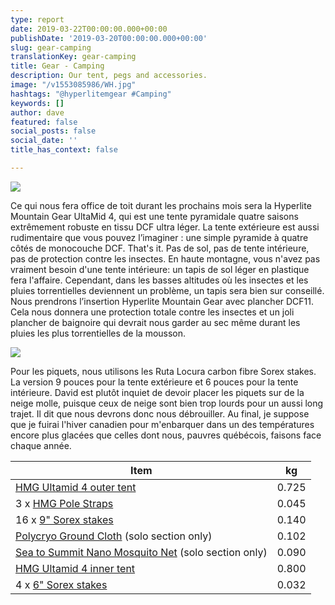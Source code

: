 ```yaml
---
type: report
date: 2019-03-22T00:00:00.000+00:00
publishDate: '2019-03-20T00:00:00.000+00:00'
slug: gear-camping
translationKey: gear-camping
title: Gear - Camping
description: Our tent, pegs and accessories.
image: "/v1553085986/WH.jpg"
hashtags: "@hyperlitemgear #Camping"
keywords: []
author: dave
featured: false
social_posts: false
social_date: ''
title_has_context: false

---
```

![](https://res.cloudinary.com/wildernessprime/image/upload/w_800,dpr_auto/v1553069212/20170825_092334.jpg)

Ce qui nous fera office de toit durant les prochains mois sera la Hyperlite Mountain Gear UltaMid 4, qui est une tente pyramidale quatre saisons extrêmement robuste en tissu DCF ultra léger. La tente extérieure est aussi rudimentaire que vous pouvez l’imaginer : une simple pyramide à quatre côtés de monocouche DCF. That's it. Pas de sol, pas de tente intérieure, pas de protection contre les insectes. En haute montagne, vous n'avez pas vraiment besoin d'une tente intérieure: un tapis de sol léger en plastique fera l'affaire. Cependant, dans les basses altitudes où les insectes et les pluies torrentielles deviennent un problème, un tapis sera bien sur conseillé. Nous prendrons l’insertion Hyperlite Mountain Gear avec plancher DCF11. Cela nous donnera une protection totale contre les insectes et un joli plancher de baignoire qui devrait nous garder au sec même durant les pluies les plus torrentielles de la mousson.

![](https://res.cloudinary.com/wildernessprime/image/upload/w_800,dpr_auto/v1553071000/ultamid-insert.jpg)

Pour les piquets, nous utilisons les Ruta Locura carbon fibre Sorex stakes. La version 9 pouces pour la tente extérieure et 6 pouces pour la tente intérieure. David est plutôt inquiet de devoir placer les piquets sur de la neige molle, puisque ceux de neige sont bien trop lourds pour un aussi long trajet. Il dit que nous devrons donc nous débrouiller. Au final, je suppose que je fuirai l'hiver canadien pour m'enbarquer dans un des températures encore plus glacées que celles dont nous, pauvres québécois, faisons face chaque année.

<div class="tableizer-container">
<table class="tableizer-table">
<thead><tr class="tableizer-firstrow"><th>Item</th><th>kg</th></tr></thead><tbody>
<tr><td><a href="https://www.hyperlitemountaingear.com/products/ultamid-4-ultralight-pyramid-tent" target="_blank">HMG Ultamid 4 outer tent</a></td><td>0.725</td></tr>
<tr><td>3 x <a href="https://www.hyperlitemountaingear.com/products/ultamid-pole-straps" target="_blank">HMG Pole Straps</a></td><td>0.045</td></tr>
<tr><td>16 x <a href="http://www.rutalocura.com/Tent_Stakes.html" target="_blank">9" Sorex stakes</a></td><td>0.140</td></tr>
<tr><td><a href="https://www.gossamergear.com/products/polycryo-tent-footprint-ground-cloths" target="_blank">Polycryo Ground Cloth</a> (solo section only)</td><td>0.102</td></tr>
<tr><td><a href="https://seatosummit.com/product/nano-mosquito-pyramid-net-single/" target="_blank">Sea to Summit Nano Mosquito Net</a> (solo section only)</td><td>0.090</td></tr>
<tr><td><a href="https://www.hyperlitemountaingear.com/products/ultamid-4-insert-with-dcf11-floor" target="_blank">HMG Ultamid 4 inner tent</a></td><td>0.800</td></tr>
<tr><td>4 x <a href="http://www.rutalocura.com/Tent_Stakes.html" target="_blank">6" Sorex stakes</a></td><td>0.032</td></tr>
</tbody></table>
</div>